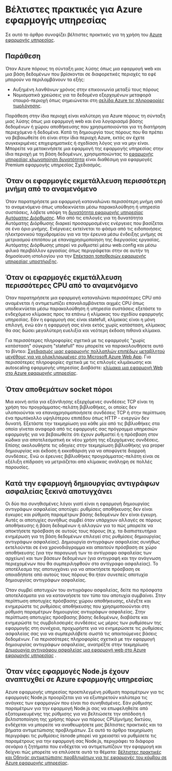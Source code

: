 <properties
    pageTitle="Βέλτιστες πρακτικές για Azure εφαρμογής υπηρεσίας"
    description="Μάθετε τις βέλτιστες πρακτικές και αντιμετώπιση προβλημάτων για Azure εφαρμογής υπηρεσίας."
    services="app-service"
    documentationCenter=""
    authors="dariagrigoriu"
    manager="wpickett"
    editor="mollybos"/>

<tags
    ms.service="app-service"
    ms.workload="na"
    ms.tgt_pltfrm="na"
    ms.devlang="na"
    ms.topic="article"
    ms.date="06/30/2016"
    ms.author="dariagrigoriu"/>
    
# <a name="best-practices-for-azure-app-service"></a>Βέλτιστες πρακτικές για Azure εφαρμογής υπηρεσίας

Σε αυτό το άρθρο συνοψίζει βέλτιστες πρακτικές για τη χρήση του [Azure εφαρμογής υπηρεσίας](http://go.microsoft.com/fwlink/?LinkId=529714). 

## <a name="colocation"></a>Παράθεση
Όταν Azure πόρους τη σύνταξη μιας λύσης όπως μια εφαρμογή web και μια βάση δεδομένων που βρίσκονται σε διαφορετικές περιοχές τα εφέ μπορούν να περιλαμβάνουν τα εξής:

*  Αυξημένη λανθάνων χρόνος στην επικοινωνία μεταξύ τους πόρους
*  Νομισματικά χρεώσεις για τα δεδομένα εξερχομένων μεταφορά σταυρό-περιοχή όπως σημειώνεται στη [σελίδα Azure τις πληροφορίες τιμολόγησης](https://azure.microsoft.com/pricing/details/data-transfers).

Παράθεση στην ίδια περιοχή είναι καλύτερη για Azure πόρους τη σύνταξη μιας λύσης όπως μια εφαρμογή web και ένα λογαριασμό βάσης δεδομένων ή χώρου αποθήκευσης που χρησιμοποιούνται για τη διατήρηση περιεχόμενο ή δεδομένα. Κατά τη δημιουργία τους πόρους που θα πρέπει να βεβαιωθείτε ότι είναι στην ίδια περιοχή Azure, εκτός αν έχετε συγκεκριμένες επιχειρηματικές ή σχεδίαση λόγος για να μην είναι. Μπορείτε να μετακινήσετε μια εφαρμογή της εφαρμογής υπηρεσίας στην ίδια περιοχή με τη βάση δεδομένων, χρησιμοποιώντας το [εφαρμογής υπηρεσίας κλωνοποίηση δυνατότητα](app-service-web-app-cloning-portal.md) είναι διαθέσιμη για εφαρμογές Premium εφαρμογής υπηρεσίας Σχεδιασμός.   

## <a name="memoryresources"></a>Όταν οι εφαρμογές εκμετάλλευση περισσότερη μνήμη από το αναμενόμενο
Όταν παρατηρήσετε μια εφαρμογή καταναλώνει περισσότερη μνήμη από το αναμενόμενο όπως υποδεικνύεται μέσω παρακολούθηση ή υπηρεσία συστάσεις, λάβετε υπόψη τη [δυνατότητα εφαρμογής υπηρεσίας Αυτόματης Διόρθωσης](https://azure.microsoft.com/blog/auto-healing-windows-azure-web-sites). Μία από τις επιλογές για τη δυνατότητα Αυτόματης Διόρθωσης διαρκεί προσαρμοσμένες ενέργειες που βασίζεται σε ένα όριο μνήμης. Ενέργειες εκτείνεται το φάσμα από τις ειδοποιήσεις ηλεκτρονικού ταχυδρομείου για να την έρευνα μέσω ένδειξης μνήμης σε μετριασμού επιτόπου με επαναχρησιμοποίηση της διεργασίας εργασίας. Αυτόματης Διόρθωσης μπορεί να ρυθμιστεί μέσω web.config και μέσω φιλικό περιβάλλον εργασίας όπως περιγράφεται στην σε αυτήν τη δημοσίευση ιστολογίου για την [Επέκταση τοποθεσιών εφαρμογής υπηρεσίας υποστήριξης](https://azure.microsoft.com/blog/additional-updates-to-support-site-extension-for-azure-app-service-web-apps).   

## <a name="CPUresources"></a>Όταν οι εφαρμογές εκμετάλλευση περισσότερες CPU από το αναμενόμενο
Όταν παρατηρήσετε μια εφαρμογή καταναλώνει περισσότερες CPU από αναμένεται ή αντιμετωπίζει επαναλαμβάνεται αιχμές CPU όπως υποδεικνύεται μέσω παρακολούθηση ή υπηρεσία συστάσεις εξετάστε το ενδεχόμενο κλίμακας προς τα επάνω ή κλίμακας του σχεδίου εφαρμογής υπηρεσίας. Εάν η εφαρμογή σας είναι statefull, κλίμακας είναι η μόνη επιλογή, ενώ εάν η εφαρμογή σας είναι εκτός χωρίς κατάσταση, κλίμακας θα σας δώσει μεγαλύτερη ευελιξία και νεότερη έκδοση πιθανά κλίμακα. 

Για περισσότερες πληροφορίες σχετικά με τις εφαρμογές "χωρίς κατάσταση" σύγκριση "statefull" που μπορείτε να παρακολουθήσετε αυτό το βίντεο: [Σχεδιασμός μιας εφαρμογής πολλαπλών επιπέδων μεταβλητού μεγέθους για να ολοκληρωμένες στο Microsoft Azure Web App](https://channel9.msdn.com/Events/TechEd/NorthAmerica/2014/DEV-B414#fbid=?hashlink=fbid). Για περισσότερες πληροφορίες σχετικά με τις επιλογές κλιμάκωσης και autoscaling εφαρμογής υπηρεσίας Διαβάστε: [κλίμακα μια εφαρμογή Web στο Azure εφαρμογής υπηρεσίας](web-sites-scale.md).  

## <a name="socketresources"></a>Όταν αποθεμάτων socket πόροι
Μια κοινή αιτία για εξάντλησης εξερχόμενες συνδέσεις TCP είναι τη χρήση του προγράμματος-πελάτη βιβλιοθήκες, οι οποίες δεν υλοποιούνται να επαναχρησιμοποιήσετε συνδέσεις TCP ή στην περίπτωση ένα πρωτόκολλο υψηλότερου επιπέδου όπως HTTP - ενεργών δεν δυνατή. Εξετάστε την τεκμηρίωση για κάθε μία από τις βιβλιοθήκες στα οποία γίνεται αναφορά από τις εφαρμογές σας πρόγραμμα υπηρεσιών εφαρμογής για να βεβαιωθείτε ότι έχουν ρυθμιστεί ή η πρόσβαση στον κώδικα για αποτελεσματική εκ νέου χρήση της εξερχόμενες συνδέσεις. Επίσης ακολουθήστε τις οδηγίες στην τεκμηρίωση βιβλιοθήκης για proper δημιουργίας και έκδοση ή εκκαθάριση για να αποφύγετε διαρροή συνδέσεις. Ενώ οι έρευνες βιβλιοθήκες προγράμματος-πελάτη είναι σε εξέλιξη επίδραση να μετριάζεται από κλίμακας ανάληψη σε πολλές παρουσίες.  

## <a name="appbackup"></a>Κατά την εφαρμογή δημιουργίας αντιγράφων ασφαλείας ξεκινά αποτυγχάνει
Οι δύο πιο συνηθισμένες λόγοι γιατί είναι η εφαρμογή δημιουργίας αντιγράφων ασφαλείας αποτύχει: ρυθμίσεις αποθήκευσης δεν είναι έγκυρες και ρύθμιση παραμέτρων βάσης δεδομένων δεν είναι έγκυρη. Αυτές οι αποτυχίες συνήθως συμβεί όταν υπάρχουν αλλαγές σε πόρους αποθήκευσης ή βάση δεδομένων ή αλλαγών για το πώς μπορείτε να αποκτήσετε πρόσβαση σε αυτούς τους πόρους (π.χ. τα διαπιστευτήρια ενημέρωση για τη βάση δεδομένων επιλεγεί στις ρυθμίσεις δημιουργίας αντιγράφων ασφαλείας). Δημιουργία αντιγράφων ασφαλείας συνήθως εκτελούνται σε ένα χρονοδιάγραμμα και απαιτούν πρόσβαση σε χώρο αποθήκευσης (για την παραγωγή των το αντίγραφο ασφαλείας των αρχείων) και των βάσεων δεδομένων (για αντιγραφή και την ανάγνωση περιεχομένων που θα συμπεριληφθούν στο αντίγραφο ασφαλείας). Το αποτέλεσμα της αποτυγχάνει για να αποκτήσετε πρόσβαση σε οποιαδήποτε από αυτούς τους πόρους θα ήταν συνεπείς αποτυχία δημιουργίας αντιγράφων ασφαλείας. 

Όταν συμβεί αποτυχιών του αντιγράφου ασφαλείας, δείτε πιο πρόσφατα αποτελέσματα για να κατανοήσετε τον τύπο του αποτυχία συμβαίνει. Στην περίπτωση αποτυχίες πρόσβασης χώρου αποθήκευσης, ελέγξτε και ενημερώστε τις ρυθμίσεις αποθήκευσης που χρησιμοποιούνται στη ρύθμιση παραμέτρων δημιουργίας αντιγράφων ασφαλείας. Στην περίπτωση αποτυχίες πρόσβασης βάσης δεδομένων, διαβάστε και ενημερώστε τις συμβολοσειρές συνδέσεις ως μέρος των ρυθμίσεων της εφαρμογής στη συνέχεια, προχωρήστε για να ενημερώσετε τις ρυθμίσεις ασφαλείας σας για να συμπεριλάβετε σωστά τις απαιτούμενες βάσεις δεδομένων. Για περισσότερες πληροφορίες σχετικά με την εφαρμογή δημιουργίας αντιγράφων ασφαλείας, ανατρέξτε στην τεκμηρίωση [Δημιουργία αντιγράφου ασφαλείας μια εφαρμογή web στο Azure εφαρμογής υπηρεσίας](web-sites-backup.md) .

## <a name="nodejs"></a>Όταν νέες εφαρμογές Node.js έχουν αναπτυχθεί σε Azure εφαρμογής υπηρεσίας
Azure εφαρμογής υπηρεσίας προεπιλεγμένη ρύθμιση παραμέτρων για τις εφαρμογές Node.js προορίζεται για να εξυπηρετούν καλύτερα τις ανάγκες των εφαρμογών που είναι πιο συνηθισμένες. Εάν ρύθμισης παραμέτρων για την εφαρμογή Node.js σας να επωφεληθείτε από εξατομικευμένης της ρύθμισης για να βελτιώσετε την απόδοση ή βελτιστοποίηση της χρήσης πόρων για πόρους CPU/μνήμης δικτύου, ενδέχεται να μπορείτε να αναθεωρήσετε μας βέλτιστες πρακτικές και τα βήματα αντιμετώπισης προβλημάτων. Σε αυτό το άρθρο τεκμηρίωση περιγράφει τις ρυθμίσεις iisnode μπορεί να χρειαστεί να ρυθμίσετε τις παραμέτρους για την εφαρμογή σας Node.js, περιγράφει τα διάφορα σενάρια ή ζητήματα που ενδέχεται να αντιμετωπίζουν την εφαρμογή και δείχνει πώς μπορείτε να επιλύσετε αυτά τα θέματα: [βέλτιστες πρακτικές και Οδηγός αντιμετώπισης προβλημάτων για τις εφαρμογές του κόμβου σε Azure εφαρμογής υπηρεσίας](app-service-web-nodejs-best-practices-and-troubleshoot-guide.md).   


